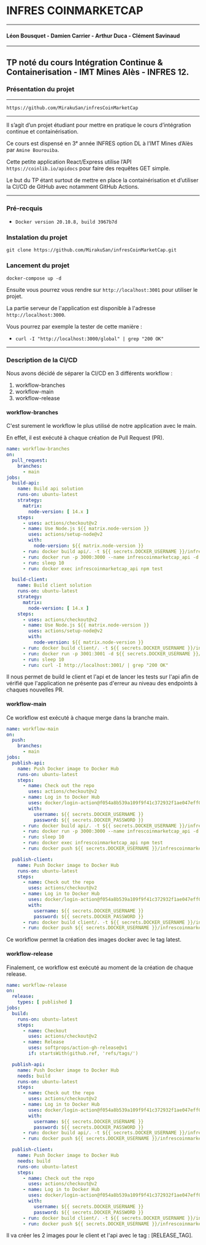 # INFRES COINMARKETCAP

---

#### Léon Bousquet - Damien Carrier - Arthur Duca - Clément Savinaud

---

## TP noté du cours Intégration Continue & Containerisation - IMT Mines Alès - INFRES 12.

### Présentation du projet

---

`https://github.com/MirakuSan/infresCoinMarketCap`

---

Il s’agit d’un projet étudiant pour mettre en pratique le cours d’intégration continue et containérisation.

Ce cours est dispensé en 3ᵉ année INFRES option DL à l’IMT Mines d’Alès par `Amine Bourouiba`.

Cette petite application React/Express utilise l’API `https://coinlib.io/apidocs` pour faire des requêtes GET simple.

Le but du TP étant surtout de mettre en place la containérisation et d’utiliser la CI/CD de GitHub avec notamment GitHub
Actions.

---

### Pré-recquis

* `Docker version 20.10.8, build 3967b7d`

### Instalation du projet

```shell
git clone https://github.com/MirakuSan/infresCoinMarketCap.git
```

### Lancement du projet

```shell
docker-compose up -d
```

Ensuite vous pourrez vous rendre sur `http://localhost:3001` pour utiliser le projet.

La partie serveur de l'application est disponible à l'adresse `http://localhost:3000`.

Vous pourrez par exemple la tester de cette manière :

* `curl -I "http://localhost:3000/global" | grep "200 OK"`

--- 

### Description de la CI/CD

Nous avons décidé de séparer la CI/CD en 3 différents workflow :

1. workflow-branches
2. workflow-main
3. workflow-release

#### workflow-branches

C'est surement le workflow le plus utilisé de notre application avec le main.

En effet, il est exécuté à chaque création de Pull Request (PR).

```yaml
name: workflow-branches
on:
  pull_request:
    branches:
      - main
jobs:
  build-api:
    name: Build api solution
    runs-on: ubuntu-latest
    strategy:
      matrix:
        node-version: [ 14.x ]
    steps:
      - uses: actions/checkout@v2
      - name: Use Node.js ${{ matrix.node-version }}
        uses: actions/setup-node@v2
        with:
          node-version: ${{ matrix.node-version }}
      - run: docker build api/. -t ${{ secrets.DOCKER_USERNAME }}/infrescoinmarketcap_api
      - run: docker run -p 3000:3000 --name infrescoinmarketcap_api -d ${{ secrets.DOCKER_USERNAME }}/infrescoinmarketcap_api
      - run: sleep 10
      - run: docker exec infrescoinmarketcap_api npm test

  build-client:
    name: Build client solution
    runs-on: ubuntu-latest
    strategy:
      matrix:
        node-version: [ 14.x ]
    steps:
      - uses: actions/checkout@v2
      - name: Use Node.js ${{ matrix.node-version }}
        uses: actions/setup-node@v2
        with:
          node-version: ${{ matrix.node-version }}
      - run: docker build client/. -t ${{ secrets.DOCKER_USERNAME }}/infrescoinmarketcap_client
      - run: docker run -p 3001:3001 -d ${{ secrets.DOCKER_USERNAME }}/infrescoinmarketcap_client
      - run: sleep 10
      - run: curl -I http://localhost:3001/ | grep "200 OK"
```

Il nous permet de build le client et l'api et de lancer les tests sur l'api afin de vérifié que l'application ne
présente pas d'erreur au niveau des endpoints à chaques nouvelles PR.

#### workflow-main

Ce workflow est exécuté à chaque merge dans la branche main.

```yaml
name: workflow-main
on:
  push:
    branches:
      - main
jobs:
  publish-api:
    name: Push Docker image to Docker Hub
    runs-on: ubuntu-latest
    steps:
      - name: Check out the repo
        uses: actions/checkout@v2
      - name: Log in to Docker Hub
        uses: docker/login-action@f054a8b539a109f9f41c372932f1ae047eff08c9
        with:
          username: ${{ secrets.DOCKER_USERNAME }}
          password: ${{ secrets.DOCKER_PASSWORD }}
      - run: docker build api/. -t ${{ secrets.DOCKER_USERNAME }}/infrescoinmarketcap_api:latest
      - run: docker run -p 3000:3000 --name infrescoinmarketcap_api -d ${{ secrets.DOCKER_USERNAME }}/infrescoinmarketcap_api:latest
      - run: sleep 10
      - run: docker exec infrescoinmarketcap_api npm test
      - run: docker push ${{ secrets.DOCKER_USERNAME }}/infrescoinmarketcap_api:latest

  publish-client:
    name: Push Docker image to Docker Hub
    runs-on: ubuntu-latest
    steps:
      - name: Check out the repo
        uses: actions/checkout@v2
      - name: Log in to Docker Hub
        uses: docker/login-action@f054a8b539a109f9f41c372932f1ae047eff08c9
        with:
          username: ${{ secrets.DOCKER_USERNAME }}
          password: ${{ secrets.DOCKER_PASSWORD }}
      - run: docker build client/. -t ${{ secrets.DOCKER_USERNAME }}/infrescoinmarketcap_client:latest
      - run: docker push ${{ secrets.DOCKER_USERNAME }}/infrescoinmarketcap_client:latest
```

Ce workflow permet la création des images docker avec le tag latest.

#### workflow-release

Finalement, ce workflow est exécuté au moment de la création de chaque release.

```yaml
name: workflow-release
on:
  release:
    types: [ published ]
jobs:
  build:
    runs-on: ubuntu-latest
    steps:
      - name: Checkout
        uses: actions/checkout@v2
      - name: Release
        uses: softprops/action-gh-release@v1
        if: startsWith(github.ref, 'refs/tags/')

  publish-api:
    name: Push Docker image to Docker Hub
    needs: build
    runs-on: ubuntu-latest
    steps:
      - name: Check out the repo
        uses: actions/checkout@v2
      - name: Log in to Docker Hub
        uses: docker/login-action@f054a8b539a109f9f41c372932f1ae047eff08c9
        with:
          username: ${{ secrets.DOCKER_USERNAME }}
          password: ${{ secrets.DOCKER_PASSWORD }}
      - run: docker build api/. -t ${{ secrets.DOCKER_USERNAME }}/infrescoinmarketcap_api:${{ github.event.release.tag_name }}
      - run: docker push ${{ secrets.DOCKER_USERNAME }}/infrescoinmarketcap_api:${{ github.event.release.tag_name }}

  publish-client:
    name: Push Docker image to Docker Hub
    needs: build
    runs-on: ubuntu-latest
    steps:
      - name: Check out the repo
        uses: actions/checkout@v2
      - name: Log in to Docker Hub
        uses: docker/login-action@f054a8b539a109f9f41c372932f1ae047eff08c9
        with:
          username: ${{ secrets.DOCKER_USERNAME }}
          password: ${{ secrets.DOCKER_PASSWORD }}
      - run: docker build client/. -t ${{ secrets.DOCKER_USERNAME }}/infrescoinmarketcap_client:${{ github.event.release.tag_name }}
      - run: docker push ${{ secrets.DOCKER_USERNAME }}/infrescoinmarketcap_client:${{ github.event.release.tag_name }}
```

Il va créer les 2 images pour le client et l'api avec le tag : [RELEASE_TAG].